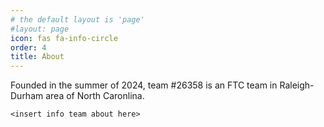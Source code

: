 ```yaml
---
# the default layout is 'page'
#layout: page
icon: fas fa-info-circle
order: 4
title: About
---
```


Founded in the summer of 2024, team #26358 is an FTC team in Raleigh-Durham area of North Caronlina.

`<insert info team about here>`
